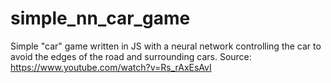# simple_nn_car_game
Simple "car" game written in JS with a neural network controlling the car to avoid the edges of the road and surrounding cars. Source: https://www.youtube.com/watch?v=Rs_rAxEsAvI
